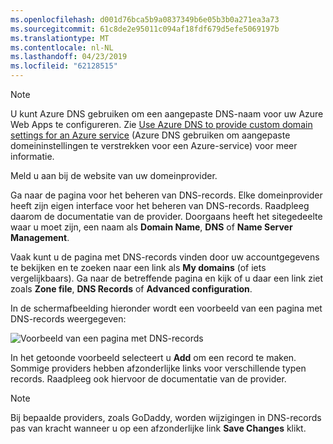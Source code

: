 ```yaml
---
ms.openlocfilehash: d001d76bca5b9a0837349b6e05b3b0a271ea3a73
ms.sourcegitcommit: 61c8de2e95011c094af18fdf679d5efe5069197b
ms.translationtype: MT
ms.contentlocale: nl-NL
ms.lasthandoff: 04/23/2019
ms.locfileid: "62128515"
---
```

> [!NOTE]
> U kunt Azure DNS gebruiken om een aangepaste DNS-naam voor uw Azure Web Apps te configureren. Zie [Use Azure DNS to provide custom domain settings for an Azure service](../articles/dns/dns-custom-domain.md#app-service-web-apps) (Azure DNS gebruiken om aangepaste domeininstellingen te verstrekken voor een Azure-service) voor meer informatie.
>
>

Meld u aan bij de website van uw domeinprovider.

Ga naar de pagina voor het beheren van DNS-records. Elke domeinprovider heeft zijn eigen interface voor het beheren van DNS-records. Raadpleeg daarom de documentatie van de provider. Doorgaans heeft het sitegedeelte waar u moet zijn, een naam als **Domain Name**, **DNS** of **Name Server Management**. 

Vaak kunt u de pagina met DNS-records vinden door uw accountgegevens te bekijken en te zoeken naar een link als **My domains** (of iets vergelijkbaars). Ga naar de betreffende pagina en kijk of u daar een link ziet zoals **Zone file**, **DNS Records** of **Advanced configuration**.

In de schermafbeelding hieronder wordt een voorbeeld van een pagina met DNS-records weergegeven:

![Voorbeeld van een pagina met DNS-records](./media/app-service-web-access-dns-records-no-h/example-record-ui.png)

In het getoonde voorbeeld selecteert u **Add** om een record te maken. Sommige providers hebben afzonderlijke links voor verschillende typen records. Raadpleeg ook hiervoor de documentatie van de provider.

> [!NOTE]
> Bij bepaalde providers, zoals GoDaddy, worden wijzigingen in DNS-records pas van kracht wanneer u op een afzonderlijke link **Save Changes** klikt. 
